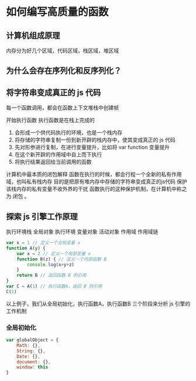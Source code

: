 # 如何编写高质量的函数

## 计算机组成原理

内存分为好几个区域，代码区域，栈区域，堆区域

## 为什么会存在序列化和反序列化？

## 将字符串变成真正的 js 代码

每一个函数调用，都会在函数上下文堆栈中创建帧

开始执行函数
执行函数是在栈上完成的

1. 会形成一个供代码执行的环境，也是一个栈内存
2. 将存储的字符串复制一份到新开辟的栈内存中，使其变成真正的 js 代码
3. 先对形参进行复制，在进行变量提升，比如将 var function 变量提升
4. 在这个新开辟的作用域中自上而下执行
5. 将执行结果返回给当前调用的函数

计算机中最本质的闭包解释
函数在执行的时候，都会行程一个全新的私有作用域，也叫私有栈内存
目的是把原有堆内存中存储的字符串变成真正的js代码
保护该栈内存的私有变量不收外界的干扰
函数执行的这种保护机制，在计算机中称之为 闭包 。

## 探索 js 引擎工作原理

执行环境栈
全局对象
执行环境
变量对象
活动对象
作用域
作用域链

```js
var x = 1 // 定义一个全局变量 x
function A(y) {
    var x = 2 // 定义一个局部变量 x
    function B(z) { // 定义一个内部函数 B
        console.log(x+y+z)
    }
    return B // 返回函数 B 的引用
}
var C = A(1) // 执行函数A，返回 B 的引用
C(1)

```

以上例子，我们从全局初始化，执行函数A，执行函数B 三个阶段来分析 js 引擎的工作机制

### 全局初始化

```js
var globalObject = {
    Math: {},
    String: {},
    Date: {},
    document: {},
    window: this
}
```
